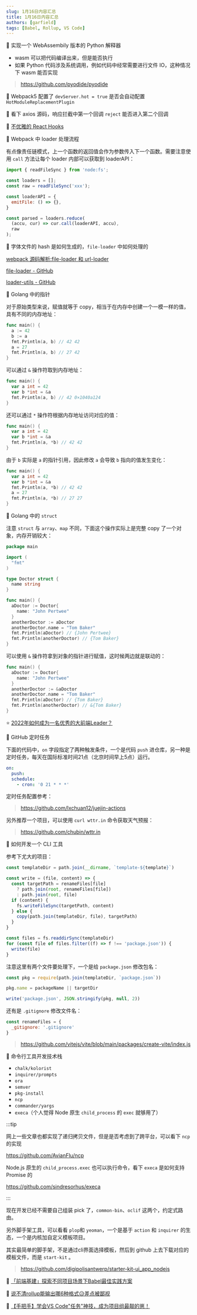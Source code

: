 ```yaml
---
slug: 1月16日内容汇总
title: 1月16日内容汇总
authors: [garfield]
tags: [Babel, Rollup, VS Code]
---
```


📒 实现一个 WebAssembily 版本的 Python 解释器

- wasm 可以把代码编译出来，但是能否执行
- 如果 Python 代码涉及系统调用，例如代码中经常需要进行文件 IO，这种情况下 wasm 能否实现

> https://github.com/pyodide/pyodide

📒 Webpack5 配置了 `devServer.hot = true` 是否会自动配置 `HotModuleReplacementPlugin`

📒 看下 axios 源码，响应拦截中第一个回调 `reject` 能否进入第二个回调

📒 [不优雅的 React Hooks](https://juejin.cn/post/7051535411042058271)

📒 Webpack 中 loader 处理流程

有点像责任链模式，上一个函数的返回值会作为参数传入下一个函数。需要注意使用 `call` 方法让每个 loader 内部可以获取到 loaderAPI：

```js
import { readFileSync } from 'node:fs';

const loaders = [];
const raw = readFileSync('xxx');

const loaderAPI = {
  emitFile: () => {},
}

const parsed = loaders.reduce(
  (accu, cur) => cur.call(loaderAPI, accu),
  raw
);
```

📒 字体文件的 hash 是如何生成的，`file-loader` 中如何处理的

[webpack 源码解析:file-loader 和 url-loader](https://www.cnblogs.com/shiyunfront/articles/8944940.html)

[file-loader - GitHub](https://github.com/webpack-contrib/file-loader/blob/master/src/index.js)

[loader-utils - GitHub](https://github.com/webpack/loader-utils/blob/master/lib/interpolateName.js)


📒 Golang 中的指针

对于原始类型来说，赋值就等于 copy，相当于在内存中创建一个一模一样的值，具有不同的内存地址：

```go
func main() {
  a := 42
  b := a
  fmt.Println(a, b) // 42 42
  a = 27
  fmt.Println(a, b) // 27 42
}
```

可以通过 `&` 操作符取到内存地址：

```go
func main() {
  var a int = 42
  var b *int = &a
  fmt.Println(a, b) // 42 0×1040a124
}
```

还可以通过 `*` 操作符根据内存地址访问对应的值：

```go
func main() {
  var a int = 42
  var b *int = &a
  fmt.Println(a, *b) // 42 42
}
```

由于 `b` 实际是 `a` 的指针引用，因此修改 `a` 会导致 `b` 指向的值发生变化：

```go
func main() {
  var a int = 42
  var b *int = &a
  fmt.Println(a, *b) // 42 42
  a = 27
  fmt.Println(a, *b) // 27 27
}
```

📒 Golang 中的 `struct`

注意 `struct` 与 `array`、`map` 不同，下面这个操作实际上是完整 copy 了一个对象，内存开销较大：

```go {15}
package main

import (
  "fmt"
)

type Doctor struct {
  name string
}

func main() {
  aDoctor := Doctor{
    name: "John Pertwee"
  }
  anotherDoctor := aDoctor
  anotherDoctor.name = "Tom Baker"
  fmt.Println(aDoctor) // {John Pertwee}
  fmt.Println(anotherDoctor) // {Tom Baker}
}
```

可以使用 `&` 操作符拿到对象的指针进行赋值，这时候两边就是联动的：

```go {5}
func main() {
  aDoctor := Doctor{
    name: "John Pertwee"
  }
  anotherDoctor := &aDoctor
  anotherDoctor.name = "Tom Baker"
  fmt.Println(aDoctor) // {Tom Baker}
  fmt.Println(anotherDoctor) // &{Tom Baker}
}
```

⭐️ [2022年如何成为一名优秀的大前端Leader？](https://juejin.cn/post/7034419410706104356)

📒 GitHub 定时任务

下面的代码中，`on` 字段指定了两种触发条件，一个是代码 `push` 进仓库，另一种是定时任务，每天在国际标准时间21点（北京时间早上5点）运行。

```yaml
on:
  push:
  schedule:
    - cron: '0 21 * * *'
```

定时任务配置参考：

> https://github.com/lxchuan12/juejin-actions

另外推荐一个项目，可以使用 `curl wttr.in` 命令获取天气预报：

> https://github.com/chubin/wttr.in

📒 如何开发一个 CLI 工具

参考下尤大的项目：

```js
const templateDir = path.join(__dirname, `template-${template}`)

const write = (file, content) => {
  const targetPath = renameFiles[file]
    ? path.join(root, renameFiles[file])
    : path.join(root, file)
  if (content) {
    fs.writeFileSync(targetPath, content)
  } else {
    copy(path.join(templateDir, file), targetPath)
  }
}

const files = fs.readdirSync(templateDir)
for (const file of files.filter((f) => f !== 'package.json')) {
  write(file)
}
```

注意这里有两个文件要处理下，一个是给 `package.json` 修改包名：

```js
const pkg = require(path.join(templateDir, `package.json`))

pkg.name = packageName || targetDir

write('package.json', JSON.stringify(pkg, null, 2))
```

还有是 `.gitignore` 修改文件名：

```js
const renameFiles = {
  _gitignore: '.gitignore'
}
```

> https://github.com/vitejs/vite/blob/main/packages/create-vite/index.js

📒 命令行工具开发技术栈

- `chalk/kolorist`
- `inquirer/prompts`
- `ora`
- `semver`
- `pkg-install`
- `ncp`
- `commander/yargs`
- `execa`（个人觉得 Node 原生 `child_process` 的 `exec` 就够用了）

:::tip

网上一些文章也都实现了递归拷贝文件，但是是否考虑到了跨平台，可以看下 `ncp` 的实现

https://github.com/AvianFlu/ncp

Node.js 原生的 `child_process.exec` 也可以执行命令，看下 `execa` 是如何支持 Promise 的

https://github.com/sindresorhus/execa

:::

现在开发已经不需要自己组装 pick 了，`common-bin`、`oclif` 这两个，约定式路由。

另外脚手架工具，可以看看 `plop`和 `yeoman`，一个是基于 `action` 和 `inquirer` 的生态，一个是内核加自定义模板项目。

其实最简单的脚手架，不是通过cli界面选择模板，然后到 github 上去下载对应的模板文件，而是 `start-kit` 。

> https://github.com/digipolisantwerp/starter-kit-ui_app_nodejs

📒 [「前端基建」探索不同项目场景下Babel最佳实践方案](https://juejin.cn/post/7051355444341637128)

📒 [说不清rollup能输出哪6种格式😥差点被鄙视](https://juejin.cn/post/7051236803344334862)

📒 [【手把手】学会VS Code"任务"神技，成为项目组最靓的崽！](https://juejin.cn/post/7035448197883363359)

